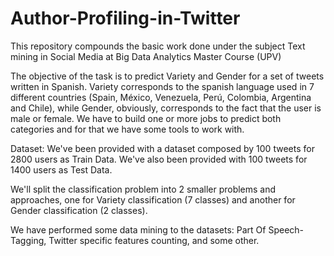 # Author-Profiling-in-Twitter
This repository compounds the basic work done under the subject Text mining in Social Media at Big Data Analytics Master Course (UPV)

The objective of the task is to predict Variety and Gender for a set of tweets written in Spanish. Variety corresponds to the spanish language used in 7 different countries (Spain, México, Venezuela, Perú, Colombia, Argentina and Chile), while Gender, obviously, corresponds to the fact that the user is male or female. We have to build one or more jobs to predict both categories and for that we have some tools to work with.

Dataset: We've been provided with a dataset composed by 100 tweets for 2800 users as Train Data. We've also been provided with 100 tweets for 1400 users as Test Data.

We'll split the classification problem into 2 smaller problems and approaches, one for Variety classification (7 classes) and another for Gender classification (2 classes).

We have performed some data mining to the datasets: Part Of Speech-Tagging, Twitter specific features counting, and some other. 
